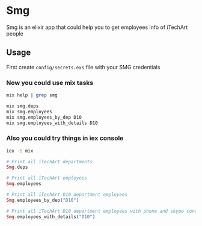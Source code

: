 # Smg

Smg is an elixir app that could help you to get employees info of iTechArt people

## Usage

First create `config/secrets.exs` file with your SMG credentials

### Now you could use mix tasks

```bash
mix help | grep smg

mix smg.deps
mix smg.employees
mix smg.employees_by_dep D10
mix smg.employees_with_details D10
```

### Also you could try things in iex console

```bash
iex -S mix
```

```elixir
# Print all iTechArt departments
Smg.deps 

# Print all iTechArt employees
Smg.employees  

# Print all iTechArt D10 department employees
Smg.employees_by_dep("D10")  

# Print all iTechArt D10 department employees with phone and skype contacts
Smg.employees_with_details("D10") 
```

